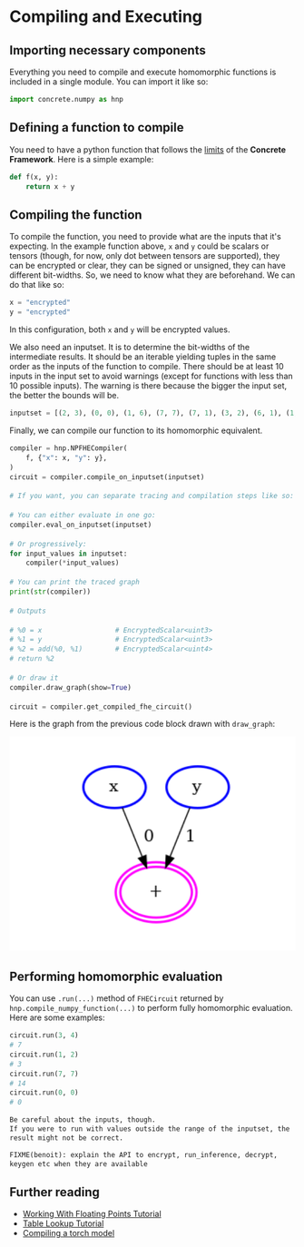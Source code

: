 # Compiling and Executing

## Importing necessary components

Everything you need to compile and execute homomorphic functions is included in a single module. You can import it like so:

```python
import concrete.numpy as hnp
```

## Defining a function to compile

You need to have a python function that follows the [limits](../explanation/fhe_and_framework_limits.md) of the **Concrete Framework**. Here is a simple example:

<!--python-test:cont-->
```python
def f(x, y):
    return x + y
```

## Compiling the function

To compile the function, you need to provide what are the inputs that it's expecting. In the example function above, `x` and `y` could be scalars or tensors (though, for now, only dot between tensors are supported), they can be encrypted or clear, they can be signed or unsigned, they can have different bit-widths. So, we need to know what they are beforehand. We can do that like so:

<!--python-test:cont-->
```python
x = "encrypted"
y = "encrypted"
```

In this configuration, both `x` and `y` will be encrypted values.

We also need an inputset. It is to determine the bit-widths of the intermediate results. It should be an iterable yielding tuples in the same order as the inputs of the function to compile. There should be at least 10 inputs in the input set to avoid warnings (except for functions with less than 10 possible inputs). The warning is there because the bigger the input set, the better the bounds will be.

<!--python-test:cont-->
```python
inputset = [(2, 3), (0, 0), (1, 6), (7, 7), (7, 1), (3, 2), (6, 1), (1, 7), (4, 5), (5, 4)]
```

Finally, we can compile our function to its homomorphic equivalent.

<!--python-test:cont-->
```python
compiler = hnp.NPFHECompiler(
    f, {"x": x, "y": y},
)
circuit = compiler.compile_on_inputset(inputset)

# If you want, you can separate tracing and compilation steps like so:

# You can either evaluate in one go:
compiler.eval_on_inputset(inputset)

# Or progressively:
for input_values in inputset:
    compiler(*input_values)

# You can print the traced graph
print(str(compiler))

# Outputs

# %0 = x                  # EncryptedScalar<uint3>
# %1 = y                  # EncryptedScalar<uint3>
# %2 = add(%0, %1)        # EncryptedScalar<uint4>
# return %2

# Or draw it
compiler.draw_graph(show=True)

circuit = compiler.get_compiled_fhe_circuit()

```

Here is the graph from the previous code block drawn with `draw_graph`:

![Drawn graph of previous code block](../../_static/howto/compiling_and_executing_example_graph.png)

## Performing homomorphic evaluation

You can use `.run(...)` method of `FHECircuit` returned by `hnp.compile_numpy_function(...)` to perform fully homomorphic evaluation. Here are some examples:

<!--python-test:cont-->
```python
circuit.run(3, 4)
# 7
circuit.run(1, 2)
# 3
circuit.run(7, 7)
# 14
circuit.run(0, 0)
# 0
```

```{caution}
Be careful about the inputs, though.
If you were to run with values outside the range of the inputset, the result might not be correct.
```

```{warning}
FIXME(benoit): explain the API to encrypt, run_inference, decrypt, keygen etc when they are available

```

## Further reading

- [Working With Floating Points Tutorial](../tutorial/working_with_floating_points.md)
- [Table Lookup Tutorial](../tutorial/table_lookup.md)
- [Compiling a torch model](../howto/compiling_torch_model.md)

